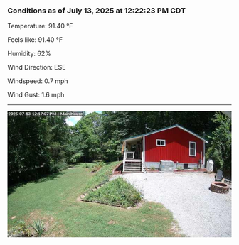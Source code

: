 ### Conditions as of July 13, 2025 at 12:22:23 PM CDT 

Temperature: 91.40 &deg;F

Feels like: 91.40 &deg;F

Humidity: 62%

Wind Direction: ESE

Windspeed: 0.7 mph

Wind Gust: 1.6 mph

---

<img src="./images/latest.jpeg"/>

